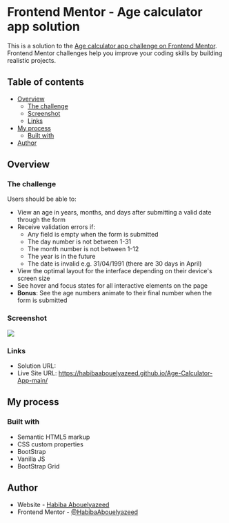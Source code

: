 # Frontend Mentor - Age calculator app solution

This is a solution to the [Age calculator app challenge on Frontend Mentor](https://www.frontendmentor.io/challenges/age-calculator-app-dF9DFFpj-Q). Frontend Mentor challenges help you improve your coding skills by building realistic projects. 

## Table of contents

- [Overview](#overview)
  - [The challenge](#the-challenge)
  - [Screenshot](#screenshot)
  - [Links](#links)
- [My process](#my-process)
  - [Built with](#built-with)
- [Author](#author)



## Overview

### The challenge

Users should be able to:

- View an age in years, months, and days after submitting a valid date through the form
- Receive validation errors if:
  - Any field is empty when the form is submitted
  - The day number is not between 1-31
  - The month number is not between 1-12
  - The year is in the future
  - The date is invalid e.g. 31/04/1991 (there are 30 days in April)
- View the optimal layout for the interface depending on their device's screen size
- See hover and focus states for all interactive elements on the page
- **Bonus**: See the age numbers animate to their final number when the form is submitted

### Screenshot

![](./screenshot.jpg)


### Links

- Solution URL: 
- Live Site URL: https://habibaabouelyazeed.github.io/Age-Calculator-App-main/

## My process

### Built with

- Semantic HTML5 markup
- CSS custom properties
- BootStrap
- Vanilla JS
- BootStrap Grid


## Author

- Website - [Habiba Abouelyazeed](https://www.github.com/HabibaAbouelyazeed)
- Frontend Mentor - [@HabibaAbouelyazeed](https://www.frontendmentor.io/profile/HabibaAbouelyazeed)

